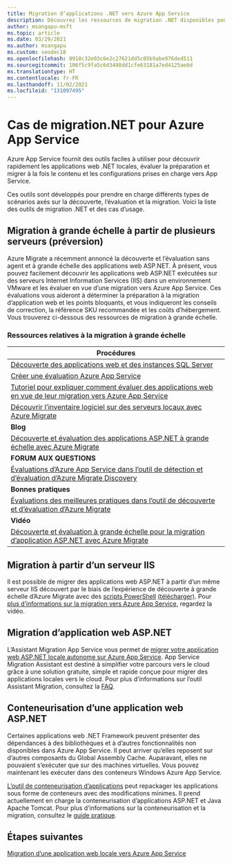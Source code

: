 ```yaml
---
title: Migration d’applications .NET vers Azure App Service
description: Découvrez les ressources de migration .NET disponibles pour Azure App Service.
author: msangapu-msft
ms.topic: article
ms.date: 03/29/2021
ms.author: msangapu
ms.custom: seodec18
ms.openlocfilehash: 8918c32e03c6e2c27621dd5c05b9abe976ded511
ms.sourcegitcommit: 106f5c9fa5c6d3498dd1cfe63181a7ed4125ae6d
ms.translationtype: HT
ms.contentlocale: fr-FR
ms.lasthandoff: 11/02/2021
ms.locfileid: "131097495"
---
```

# <a name="net-migration-cases-for-azure-app-service"></a>Cas de migration.NET pour Azure App Service

Azure App Service fournit des outils faciles à utiliser pour découvrir rapidement les applications web .NET locales, évaluer la préparation et migrer à la fois le contenu et les configurations prises en charge vers App Service.

Ces outils sont développés pour prendre en charge différents types de scénarios axés sur la découverte, l’évaluation et la migration. Voici la liste des outils de migration .NET et des cas d’usage.

## <a name="migrate-from-multiple-servers-at-scale-preview"></a>Migration à grande échelle à partir de plusieurs serveurs (préversion)

<!-- Intent: discover how to assess and migrate at scale. -->

Azure Migrate a récemment annoncé la découverte et l’évaluation sans agent et à grande échelle des applications web ASP.NET. À présent, vous pouvez facilement découvrir les applications web ASP.NET exécutées sur des serveurs Internet Information Services (IIS) dans un environnement VMware et les évaluer en vue d’une migration vers Azure App Service. Ces évaluations vous aideront à déterminer la préparation à la migration d’application web et les points bloquants, et vous indiqueront les conseils de correction, la référence SKU recommandée et les coûts d’hébergement. Vous trouverez ci-dessous des ressources de migration à grande échelle.

### <a name="at-scale-migration-resources"></a>Ressources relatives à la migration à grande échelle

| Procédures |
|----------------|
| [Découverte des applications web et des instances SQL Server](../migrate/how-to-discover-sql-existing-project.md)                              |
| [Créer une évaluation Azure App Service](../migrate/how-to-create-azure-app-service-assessment.md)                            |
| [Tutoriel pour expliquer comment évaluer des applications web en vue de leur migration vers Azure App Service](../migrate/tutorial-assess-webapps.md)                       |
| [Découvrir l’inventaire logiciel sur des serveurs locaux avec Azure Migrate](../migrate/how-to-discover-applications.md)           |
| **Blog** |
| [Découverte et évaluation des applications ASP.NET à grande échelle avec Azure Migrate](https://azure.microsoft.com/blog/discover-and-assess-aspnet-apps-atscale-with-azure-migrate/) |
| **FORUM AUX QUESTIONS** |
| [Évaluations d’Azure App Service dans l’outil de détection et d’évaluation d’Azure Migrate Discovery](../migrate/concepts-azure-webapps-assessment-calculation.md) |
| **Bonnes pratiques** |
| [Évaluations des meilleures pratiques dans l’outil de découverte et d’évaluation d’Azure Migrate](../migrate/best-practices-assessment.md) |
| **Vidéo** |
| [Découverte et évaluation à grande échelle pour la migration d’application ASP.NET avec Azure Migrate](https://channel9.msdn.com/Shows/Inside-Azure-for-IT/At-scale-discovery-and-assessment-for-ASPNET-app-migration-with-Azure-Migrate) |

## <a name="migrate-from-an-iis-server"></a>Migration à partir d’un serveur IIS

<!-- Intent: discover how to assess and migrate from a single IIS server  -->

Il est possible de migrer des applications web ASP.NET à partir d’un même serveur IIS découvert par le biais de l’expérience de découverte à grande échelle d’Azure Migrate avec des [scripts PowerShell](https://github.com/Azure/App-Service-Migration-Assistant/wiki/PowerShell-Scripts) [(télécharger)](https://appmigration.microsoft.com/api/download/psscriptpreview/AppServiceMigrationScripts.zip). Pour [plus d’informations sur la migration vers Azure App Service](https://channel9.msdn.com/Shows/The-Launch-Space/Updates-on-Migrating-to-Azure-App-Service), regardez la vidéo.

## <a name="aspnet-web-app-migration"></a>Migration d’application web ASP.NET
<!-- Intent: migrate a single web app -->

L’Assistant Migration App Service vous permet de [migrer votre application web ASP.NET locale autonome sur Azure App Service](https://www.youtube.com/watch?v=9LBUmkUhmXU). App Service Migration Assistant est destiné à simplifier votre parcours vers le cloud grâce à une solution gratuite, simple et rapide conçue pour migrer des applications locales vers le cloud. Pour plus d’informations sur l’outil Assistant Migration, consultez la [FAQ](https://github.com/Azure/App-Service-Migration-Assistant/wiki).

## <a name="containerize-an-aspnet-web-app"></a>Conteneurisation d’une application web ASP.NET

Certaines applications web .NET Framework peuvent présenter des dépendances à des bibliothèques et à d’autres fonctionnalités non disponibles dans Azure App Service. Il peut arriver qu’elles reposent sur d’autres composants du Global Assembly Cache. Auparavant, elles ne pouvaient s’exécuter que sur des machines virtuelles. Vous pouvez maintenant les exécuter dans des conteneurs Windows Azure App Service.

[L’outil de conteneurisation d’applications](https://azure.microsoft.com/blog/accelerate-application-modernization-with-azure-migrate-app-containerization/) peut repackager les applications sous forme de conteneurs avec des modifications minimes. Il prend actuellement en charge la conteneurisation d’applications ASP.NET et Java Apache Tomcat. Pour plus d’informations sur la conteneurisation et la migration, consultez le [guide pratique](../migrate/tutorial-app-containerization-aspnet-app-service.md).

## <a name="next-steps"></a>Étapes suivantes

[Migration d’une application web locale vers Azure App Service](/learn/modules/migrate-app-service-migration-assistant/)
